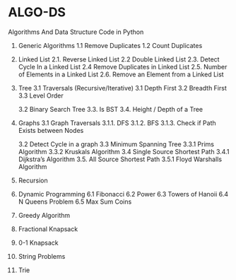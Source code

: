 # ALGO-DS
Algorithms And Data Structure Code in Python
1.  Generic Algorithms
    1.1 Remove Duplicates
    1.2 Count Duplicates
    
2.  Linked List
    2.1.  Reverse Linked List
    2.2   Double Linked List
    2.3.  Detect Cycle In a Linked List
    2.4   Remove Duplicates in Linked List
    2.5.  Number of Elements in a Linked List
    2.6.  Remove an Element from a Linked List
    
3.  Tree
    3.1   Traversals (Recursive/Iterative)
          3.1  Depth First
          3.2  Breadth First
          3.3  Level Order
          
    3.2   Binary Search Tree
    3.3.  Is BST
    3.4.  Height / Depth of a Tree
    
4.  Graphs
    3.1   Graph Traversals
          3.1.1.  DFS
          3.1.2.  BFS
          3.1.3.  Check if Path Exists between Nodes
          
    3.2   Detect Cycle in a graph
    3.3   Minimum Spanning Tree
          3.3.1 Prims Algorithm
          3.3.2 Kruskals Algorithm
    3.4   Single Source Shortest Path
          3.4.1  Dijkstra’s Algorithm
    3.5.  All Source Shortest Path
          3.5.1   Floyd Warshalls Algorithm
          
5.  Recursion
6.  Dynamic Programming
    6.1   Fibonacci
    6.2   Power
    6.3   Towers of Hanoii
    6.4   N Queens Problem
    6.5   Max Sum Coins
7.  Greedy Algorithm
8.  Fractional Knapsack
9.  0-1 Knapsack
10. String Problems
11. Trie 
